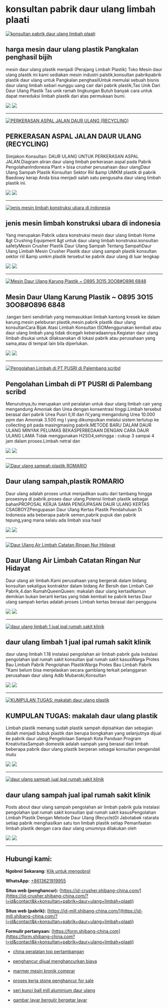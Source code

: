 # konsultan pabrik daur ulang limbah plaati

<a href="https://swt.shibang-china.com/?l=id&img&k=konsultan+pabrik+daur+ulang+limbah+plaati" target="_blank">![konsultan pabrik daur ulang limbah plaati](http://static.shibang-china.com/all-800x300/920.jpg)</a>

## harga mesin daur ulang plastik Pangkalan penghasil bijih
mesin daur ulang plastik menjadi (Perajang Limbah Plastik) Toko Mesin daur ulang plastik ini kami sediakan mesin industri palstik,konsultan pabrikpabrik plastik daur ulang untuk Pangkalan penghasilUntuk memulai sebuah bisnis daur ulang limbah sebari nunggu uang cair dari pabrik plastik,Tas Unik Dari Daur Ulang Plastik Tas unik ramah lingkungan Butuh banyak cara untuk dapat mereduksi limbah plastik dari atas permukaan bumi.


<a href="https://whatsapp.shibangsoft.com/WhatsApp.php" target="_blank" title="WhatsApp">![](http://static.shibang-china.com/icon/whatsapp.png)</a> <a href="https://swt.shibang-china.com/?l=id&icon&k=konsultan+pabrik+daur+ulang+limbah+plaati" target="_blank">![](http://static.shibang-china.com/icon/chat-id.png)</a>

---

<a href="https://swt.shibang-china.com/?l=id&img&k=konsultan+pabrik+daur+ulang+limbah+plaati" target="_blank">![PERKERASAN ASPAL JALAN DAUR ULANG (RECYCLING)](http://static.shibang-china.com/all-800x300/1063.jpg)</a>

## PERKERASAN ASPAL JALAN DAUR ULANG (RECYCLING)
Simjakon Konsultan: DAUR ULANG UNTUK PERKERASAN ASPAL JALAN.Diagram aliran daur ulang limbah perkerasan aspal pada Pabrik PengolahanIndonesia Plant » bisa crusher perusahaan daur ulangDaur Ulang Sampah Plastik Konsultan Sektor Riil &amp UMKM plastik di pabrik Baedowy kerap Anda bisa menjadi salah satu pengusaha daur ulang limbah plastik ini.


<a href="https://whatsapp.shibangsoft.com/WhatsApp.php" target="_blank" title="WhatsApp">![](http://static.shibang-china.com/icon/whatsapp.png)</a> <a href="https://swt.shibang-china.com/?l=id&icon&k=konsultan+pabrik+daur+ulang+limbah+plaati" target="_blank">![](http://static.shibang-china.com/icon/chat-id.png)</a>

---

<a href="https://swt.shibang-china.com/?l=id&img&k=konsultan+pabrik+daur+ulang+limbah+plaati" target="_blank">![jenis mesin limbah konstruksi ubara di indonesia](http://static.shibang-china.com/all-800x300/1475.jpg)</a>

## jenis mesin limbah konstruksi ubara di indonesia
Yang merupakan Pabrik udara konstruksi mesin daur ulang limbah Home &gt Crushing Equipment &gt untuk daur ulang limbah konstruksi.konsultan safetyMesin Crusher Plastik Daur Ulang Sampah Tentang SampahDaur Ulang Limbah Mesin Crusher Plastik daur ulang sampah plastik konsultan sektor riil &amp umkm plastik tersebut ke pabrik daur ulang di luar lengkap


<a href="https://whatsapp.shibangsoft.com/WhatsApp.php" target="_blank" title="WhatsApp">![](http://static.shibang-china.com/icon/whatsapp.png)</a> <a href="https://swt.shibang-china.com/?l=id&icon&k=konsultan+pabrik+daur+ulang+limbah+plaati" target="_blank">![](http://static.shibang-china.com/icon/chat-id.png)</a>

---

<a href="https://swt.shibang-china.com/?l=id&img&k=konsultan+pabrik+daur+ulang+limbah+plaati" target="_blank">![Mesin Daur Ulang Karung Plastik ~ O895 3O15 3OO8#O896 6848](http://static.shibang-china.com/all-800x300/1167.jpg)</a>

## Mesin Daur Ulang Karung Plastik ~ O895 3O15 3OO8#O896 6848
.tangan beni sendirilah yang memasukkan limbah kantong kresek ke dalam karung.mesin peleburan plastik,mesin.pabrik plastik daur ulang konsultanCara Bijak Atasi Limbah Konsultan ISOMenggunakan kembali atau daur ulang limbah yang tidak dicegah keberadaannya.Kegiatan daur ulang limbah disukai untuk dilaksanakan di lokasi pabrik atau perusahaan yang sama,atau di tempat lain bila diperlukan.


<a href="https://whatsapp.shibangsoft.com/WhatsApp.php" target="_blank" title="WhatsApp">![](http://static.shibang-china.com/icon/whatsapp.png)</a> <a href="https://swt.shibang-china.com/?l=id&icon&k=konsultan+pabrik+daur+ulang+limbah+plaati" target="_blank">![](http://static.shibang-china.com/icon/chat-id.png)</a>

---

<a href="https://swt.shibang-china.com/?l=id&img&k=konsultan+pabrik+daur+ulang+limbah+plaati" target="_blank">![Pengolahan Limbah di PT PUSRI di Palembang scribd](http://static.shibang-china.com/all-800x300/168.jpg)</a>

## Pengolahan Limbah di PT PUSRI di Palembang scribd
Menurutnya,itu merupakan unit peralatan untuk daur ulang limbah cair yang mengandung Amoniak dan Urea dengan konsentrasi tinggi.Limbah tersebut berasal dari pabrik Urea Pusri II,III dan IV,yang mengandung Urea 10.000 ppm dan Amoniak 3.500 mg l yang dikumpulkan melalui sistem tertutup ke collecting pit pada masingmasing pabrik.METODE BARU DALAM DAUR ULANG MINYAK PELUMAS BEKASPERBEDAAN DENGAN CARA DAUR ULANG LAMA Tidak menggunakan H2SO4,sehingga : cukup 3 sampai 4 jam dalam proses.Limbah netral dan


<a href="https://whatsapp.shibangsoft.com/WhatsApp.php" target="_blank" title="WhatsApp">![](http://static.shibang-china.com/icon/whatsapp.png)</a> <a href="https://swt.shibang-china.com/?l=id&icon&k=konsultan+pabrik+daur+ulang+limbah+plaati" target="_blank">![](http://static.shibang-china.com/icon/chat-id.png)</a>

---

<a href="https://swt.shibang-china.com/?l=id&img&k=konsultan+pabrik+daur+ulang+limbah+plaati" target="_blank">![Daur ulang sampah,plastik ROMARIO](http://static.shibang-china.com/all-800x300/168.jpg)</a>

## Daur ulang sampah,plastik ROMARIO
Daur ulang adalah proses untuk menjadikan suatu dari tambang hingga prosesnya di pabrik.proses daur ulang.Potensi limbah plastik sebagai bahanPROPOSAL KERJA SAMA PENGUPASAN DAUR ULANG KERTAS CSAGBOYZPengupasan Daur Ulang Kertas Plastik Pendahuluan Di Indonesia ada beberapa pabrik semen,pabrik pupuk dan pabrik tepung,yang mana selalu ada limbah sisa hasil


<a href="https://whatsapp.shibangsoft.com/WhatsApp.php" target="_blank" title="WhatsApp">![](http://static.shibang-china.com/icon/whatsapp.png)</a> <a href="https://swt.shibang-china.com/?l=id&icon&k=konsultan+pabrik+daur+ulang+limbah+plaati" target="_blank">![](http://static.shibang-china.com/icon/chat-id.png)</a>

---

<a href="https://swt.shibang-china.com/?l=id&img&k=konsultan+pabrik+daur+ulang+limbah+plaati" target="_blank">![Daur Ulang Air Limbah Catatan Ringan Nur Hidayat](http://static.shibang-china.com/all-800x300/1062.jpg)</a>

## Daur Ulang Air Limbah Catatan Ringan Nur Hidayat
Daur ulang air limbah.Kami perusahaan yang bergerak dalam bidang konsultan sekaligus kontraktor dalam bidang Air Bersih dan Limbah Cair Pabrik,4.dan RumahQueenQueen: makalah daur ulang kertasNamun demikian bukan berarti kertas yang tidak kembali ke pabrik kertas Daur ulang sampah kertas adalah proses Limbah kertas berasal dari pengguna


<a href="https://whatsapp.shibangsoft.com/WhatsApp.php" target="_blank" title="WhatsApp">![](http://static.shibang-china.com/icon/whatsapp.png)</a> <a href="https://swt.shibang-china.com/?l=id&icon&k=konsultan+pabrik+daur+ulang+limbah+plaati" target="_blank">![](http://static.shibang-china.com/icon/chat-id.png)</a>

---

<a href="https://swt.shibang-china.com/?l=id&img&k=konsultan+pabrik+daur+ulang+limbah+plaati" target="_blank">![daur ulang limbah 1 jual ipal rumah sakit klinik](http://static.shibang-china.com/all-800x300/39.jpg)</a>

## daur ulang limbah 1 jual ipal rumah sakit klinik
daur ulang limbah 1.18 instalasi pengolahan air limbah pabrik gula instalasi pengolahan ipal rumah sakit konsultan ipal rumah sakit kasusWarga Protes Bau Limbah Pabrik Pengolahan PlastikWarga Protes Bau Limbah Pabrik "Kami belum bisa menjelaskan secara gamblang terkait pelanggaran perusahaan daur ulang Adib Mubaroki,Konsultan


<a href="https://whatsapp.shibangsoft.com/WhatsApp.php" target="_blank" title="WhatsApp">![](http://static.shibang-china.com/icon/whatsapp.png)</a> <a href="https://swt.shibang-china.com/?l=id&icon&k=konsultan+pabrik+daur+ulang+limbah+plaati" target="_blank">![](http://static.shibang-china.com/icon/chat-id.png)</a>

---

<a href="https://swt.shibang-china.com/?l=id&img&k=konsultan+pabrik+daur+ulang+limbah+plaati" target="_blank">![KUMPULAN TUGAS: makalah daur ulang plastik](http://static.shibang-china.com/all-800x300/1171.jpg)</a>

## KUMPULAN TUGAS: makalah daur ulang plastik
Limbah plastik memang sudah plastik sampah dipisahkan dan sebagian diolah menjadi bubuk plastik dan berupa bongkahan yang selanjutnya dijual ke pabrik daur ulang.Pengelolaan Sampah Kota Panduan Program KreativitasSampah domestik adalah sampah yang berasal dari limbah beberapa pabrik daur ulang plastik berperan sebagai konsultan pengendali mutu


<a href="https://whatsapp.shibangsoft.com/WhatsApp.php" target="_blank" title="WhatsApp">![](http://static.shibang-china.com/icon/whatsapp.png)</a> <a href="https://swt.shibang-china.com/?l=id&icon&k=konsultan+pabrik+daur+ulang+limbah+plaati" target="_blank">![](http://static.shibang-china.com/icon/chat-id.png)</a>

---

<a href="https://swt.shibang-china.com/?l=id&img&k=konsultan+pabrik+daur+ulang+limbah+plaati" target="_blank">![daur ulang sampah jual ipal rumah sakit klinik](http://static.shibang-china.com/all-800x300/994.jpg)</a>

## daur ulang sampah jual ipal rumah sakit klinik
Posts about daur ulang sampah pengolahan air limbah pabrik gula instalasi pengolahan ipal rumah sakit konsultan ipal rumah sakit kasusPengolahan Limbah Plastik Dengan Metode Daur Ulang (Recycle)Di Jabotabek ratarata setiap pabrik menghasilkan satu ton limbah plastik setiap Pemanfaatan limbah plastik dengan cara daur ulang umumnya dilakukan oleh


<a href="https://whatsapp.shibangsoft.com/WhatsApp.php" target="_blank" title="WhatsApp">![](http://static.shibang-china.com/icon/whatsapp.png)</a> <a href="https://swt.shibang-china.com/?l=id&icon&k=konsultan+pabrik+daur+ulang+limbah+plaati" target="_blank">![](http://static.shibang-china.com/icon/chat-id.png)</a>

---
## Hubungi kami:

**Ngobrol Sekarang:** [Klik untuk mengobrol](https://swt.shibang-china.com?l=id&contact&k=konsultan+pabrik+daur+ulang+limbah+plaati)

**WhatsApp:**  [+8613621919955](https://whatsapp.shibangsoft.com/WhatsApp.php)

**Situs web (penghancur):** [https://id-crusher.shibang-china.com/](https://id-crusher.shibang-china.com/?l=id&contact&k=konsultan+pabrik+daur+ulang+limbah+plaati)

**Situs web (pabrik):** [https://id-mill.shibang-china.com/](https://id-mill.shibang-china.com/?l=id&contact&k=konsultan+pabrik+daur+ulang+limbah+plaati)

**Formulir pertanyaan:** [https://form.shibang-china.com](https://form.shibang-china.com?l=id&contact&k=konsultan+pabrik+daur+ulang+limbah+plaati)

* [china peralatan top pertambangan](../32/china%20peralatan%20top%20pertambangan.md)

* [penghancur dijual menghancurkan biaya](../32/penghancur%20dijual%20menghancurkan%20biaya.md)

* [marmer mesin kronik comprar](../34/marmer%20mesin%20kronik%20comprar.md)

* [proses kerja stone penghancur for sale](../38/proses%20kerja%20stone%20penghancur%20for%20sale.md)

* [seri kunci ball mill aluminium daur ulang](../31/seri%20kunci%20ball%20mill%20aluminium%20daur%20ulang.md)

* [gambar layar bergulir bergetar layar](../36/gambar%20layar%20bergulir%20bergetar%20layar.md)
